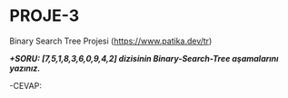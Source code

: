 # PROJE-3
Binary Search Tree Projesi (https://www.patika.dev/tr)

***+SORU: [7,5,1,8,3,6,0,9,4,2] dizisinin Binary-Search-Tree aşamalarını yazınız.***

-CEVAP:
